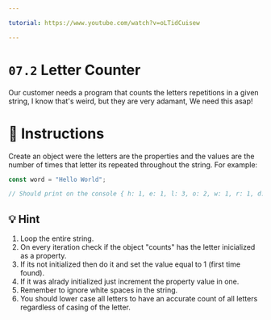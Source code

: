 ```yaml
---

tutorial: https://www.youtube.com/watch?v=oLTidCuisew

---
```


# `07.2` Letter Counter

Our customer needs a program that counts the letters repetitions in a given string, I know that's weird, but they are very adamant, We need this asap! 

# :pencil: Instructions

Create an object were the letters are the properties and the values are the number of times that letter its repeated throughout the string. For example:

```js
const word = "Hello World";

// Should print on the console { h: 1, e: 1, l: 3, o: 2, w: 1, r: 1, d: 1 }
```

## :bulb: Hint

1. Loop the entire string.
2. On every iteration check if the object "counts" has the letter inicialized as a property.
3. If its not initialized then do it and set the value equal to 1 (first time found).
4. If it was alrady initialized just increment the property value in one.
5. Remember to ignore white spaces in the string.
6. You should lower case all letters to have an accurate count of all letters regardless of casing of the letter.